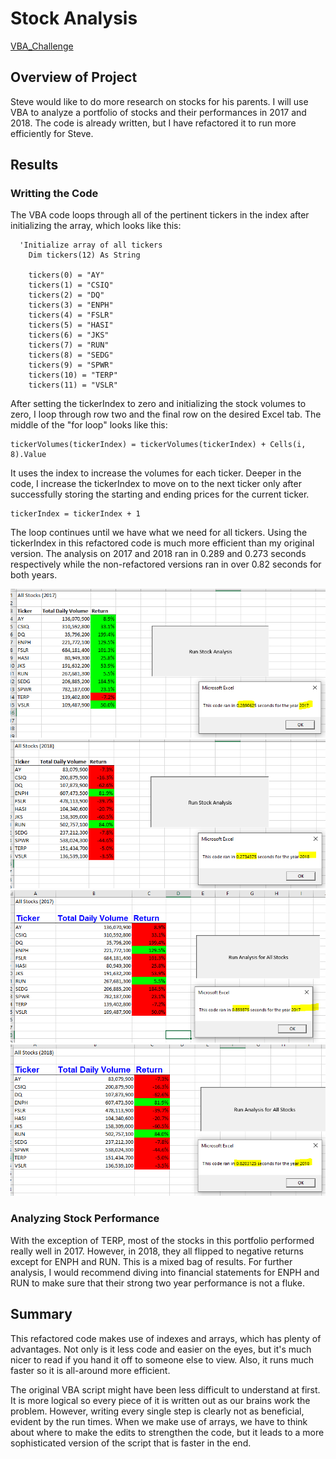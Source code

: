 # Stock Analysis

[VBA_Challenge](/VBA_Challenge.xlsm)

## Overview of Project
Steve would like to do more research on stocks for his parents.  I will use VBA to analyze a portfolio of stocks and their performances in 2017 and 2018.  The code is already written, but I have refactored it to run more efficiently for Steve.

## Results

### Writting the Code
The VBA code loops through all of the pertinent tickers in the index after initializing the array, which looks like this:

```
  'Initialize array of all tickers
    Dim tickers(12) As String
    
    tickers(0) = "AY"
    tickers(1) = "CSIQ"
    tickers(2) = "DQ"
    tickers(3) = "ENPH"
    tickers(4) = "FSLR"
    tickers(5) = "HASI"
    tickers(6) = "JKS"
    tickers(7) = "RUN"
    tickers(8) = "SEDG"
    tickers(9) = "SPWR"
    tickers(10) = "TERP"
    tickers(11) = "VSLR"
```

After setting the tickerIndex to zero and initializing the stock volumes to zero, I loop through row two and the final row on the desired Excel tab.  The middle of the "for loop" looks like this:

```
tickerVolumes(tickerIndex) = tickerVolumes(tickerIndex) + Cells(i, 8).Value
```

It uses the index to increase the volumes for each ticker.  Deeper in the code, I increase the tickerIndex to move on to the next ticker only after successfully storing the starting and ending prices for the current ticker.
```
tickerIndex = tickerIndex + 1
```

The loop continues until we have what we need for all tickers.  Using the tickerIndex in this refactored code is much more efficient than my original version.  The analysis on 2017 and 2018 ran in 0.289 and 0.273 seconds respectively while the non-refactored versions ran in over 0.82 seconds for both years.

![VBA Challenge 2017](/resources/VBA_Challenge_2017.png "VBA Challenge 2017")
![VBA Challenge 2018](/resources/VBA_Challenge_2018.png "VBA Challenge 2018")
![Original 2017](/resources/green_stocks_2017_Not_Refactored.png "Original 2017")
![Original 2018](/resources/green_stocks_2018_Not_Refactored.png "Original 2018") 

### Analyzing Stock Performance
With the exception of TERP, most of the stocks in this portfolio performed really well in 2017.  However, in 2018, they all flipped to negative returns except for ENPH and RUN.  This is a mixed bag of results.  For further analysis, I would recommend diving into financial statements for ENPH and RUN to make sure that their strong two year performance is not a fluke.

## Summary

This refactored code makes use of indexes and arrays, which has plenty of advantages.  Not only is it less code and easier on the eyes, but it's much nicer to read if you hand it off to someone else to view.  Also, it runs much faster so it is all-around more efficient.  
  
The original VBA script might have been less difficult to understand at first.  It is more logical so every piece of it is written out as our brains work the problem.  However, writing every single step is clearly not as beneficial, evident by the run times.  When we make use of arrays, we have to think about where to make the edits to strengthen the code, but it leads to a more sophisticated version of the script that is faster in the end.





